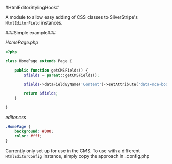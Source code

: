 #HtmlEditorStylingHook#

A module to allow easy adding of CSS classes to SilverStripe's `HtmlEditorField` instances.

###Simple example###

_HomePage.php_
```php
<?php

class HomePage extends Page {

	public function getCMSFields() {
		$fields = parent::getCMSFields();

		$fields->dataFieldByName('Content')->setAttribute('data-mce-body-class', 'HomePage');

		return $fields;
	}

}
```

_editor.css_
```css
.HomePage {
	background: #000;
	color: #fff;
}
```

Currently only set up for use in the CMS. To use with a different `HtmlEditorConfig` instance, simply copy the approach in _config.php